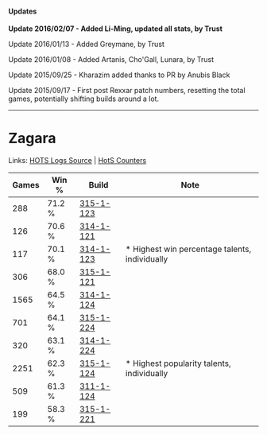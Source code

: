 #### Updates
**Update 2016/02/07 - Added Li-Ming, updated all stats, by Trust**

Update 2016/01/13 - Added Greymane, by Trust

Update 2016/01/08 - Added Artanis, Cho'Gall, Lunara, by Trust

Update 2015/09/25 - Kharazim added thanks to PR by Anubis Black

Update 2015/09/17 - First post Rexxar patch numbers, resetting the total games, potentially shifting builds around a lot.

***

# Zagara

Links: [HOTS Logs Source](https://www.hotslogs.com/Sitewide/HeroDetails?Hero=Zagara) | [HotS Counters](http://hotscounters.com/#/hero/Zagara)

Games  | Win %  | Build     | Note
-----  | -----  | -----     | ----
288    | 71.2 % | [315-1-123](http://www.heroesfire.com/hots/talent-calculator/zagara#oAkJ) | 
126    | 70.6 % | [314-1-121](http://www.heroesfire.com/hots/talent-calculator/zagara#o8I1) | 
117    | 70.1 % | [314-1-123](http://www.heroesfire.com/hots/talent-calculator/zagara#o8I3) | * Highest win percentage talents, individually
306    | 68.0 % | [315-1-121](http://www.heroesfire.com/hots/talent-calculator/zagara#oAkH) | 
1565   | 64.5 % | [314-1-124](http://www.heroesfire.com/hots/talent-calculator/zagara#o8I4) | 
701    | 64.1 % | [315-1-224](http://www.heroesfire.com/hots/talent-calculator/zagara#oAlu) | 
320    | 63.1 % | [314-1-224](http://www.heroesfire.com/hots/talent-calculator/zagara#o8Je) | 
2251   | 62.3 % | [315-1-124](http://www.heroesfire.com/hots/talent-calculator/zagara#oAkK) | * Highest popularity talents, individually
509    | 61.3 % | [311-1-124](http://www.heroesfire.com/hots/talent-calculator/zagara#o0zK) | 
199    | 58.3 % | [315-1-221](http://www.heroesfire.com/hots/talent-calculator/zagara#oAlr) | 
